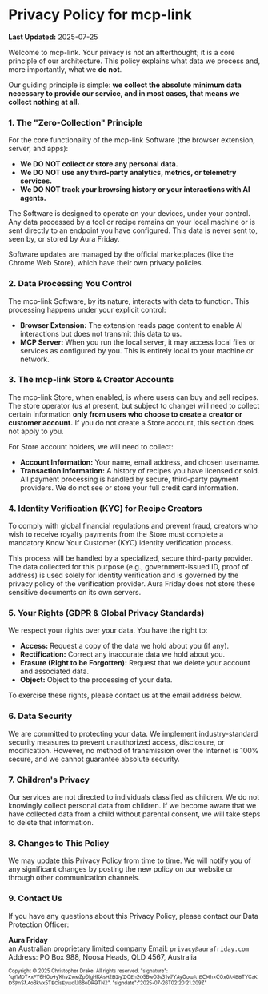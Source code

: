 # Privacy Policy for mcp-link

**Last Updated:** 2025-07-25

Welcome to mcp-link. Your privacy is not an afterthought; it is a core principle of our architecture. This policy explains what data we process and, more importantly, what we **do not**.

Our guiding principle is simple: **we collect the absolute minimum data necessary to provide our service, and in most cases, that means we collect nothing at all.**

### 1. The "Zero-Collection" Principle

For the core functionality of the mcp-link Software (the browser extension, server, and apps):

*   **We DO NOT collect or store any personal data.**
*   **We DO NOT use any third-party analytics, metrics, or telemetry services.**
*   **We DO NOT track your browsing history or your interactions with AI agents.**

The Software is designed to operate on your devices, under your control. Any data processed by a tool or recipe remains on your local machine or is sent directly to an endpoint you have configured. This data is never sent to, seen by, or stored by Aura Friday.

Software updates are managed by the official marketplaces (like the Chrome Web Store), which have their own privacy policies.

### 2. Data Processing You Control

The mcp-link Software, by its nature, interacts with data to function. This processing happens under your explicit control:
*   **Browser Extension:** The extension reads page content to enable AI interactions but does not transmit this data to us.
*   **MCP Server:** When you run the local server, it may access local files or services as configured by you. This is entirely local to your machine or network.

### 3. The mcp-link Store & Creator Accounts

The mcp-link Store, when enabled, is where users can buy and sell recipes.  The store operator (us at present, but subject to change) will need to collect certain information **only from users who choose to create a creator or customer account.** If you do not create a Store account, this section does not apply to you.

For Store account holders, we will need to collect:
*   **Account Information:** Your name, email address, and chosen username.
*   **Transaction Information:** A history of recipes you have licensed or sold. All payment processing is handled by secure, third-party payment providers. We do not see or store your full credit card information.

### 4. Identity Verification (KYC) for Recipe Creators

To comply with global financial regulations and prevent fraud, creators who wish to receive royalty payments from the Store must complete a mandatory Know Your Customer (KYC) identity verification process.

This process will be handled by a specialized, secure third-party provider. The data collected for this purpose (e.g., government-issued ID, proof of address) is used solely for identity verification and is governed by the privacy policy of the verification provider. Aura Friday does not store these sensitive documents on its own servers.

### 5. Your Rights (GDPR & Global Privacy Standards)

We respect your rights over your data. You have the right to:
*   **Access:** Request a copy of the data we hold about you (if any).
*   **Rectification:** Correct any inaccurate data we hold about you.
*   **Erasure (Right to be Forgotten):** Request that we delete your account and associated data.
*   **Object:** Object to the processing of your data.

To exercise these rights, please contact us at the email address below.

### 6. Data Security
We are committed to protecting your data. We implement industry-standard security measures to prevent unauthorized access, disclosure, or modification. However, no method of transmission over the Internet is 100% secure, and we cannot guarantee absolute security.

### 7. Children's Privacy
Our services are not directed to individuals classified as children. We do not knowingly collect personal data from children. If we become aware that we have collected data from a child without parental consent, we will take steps to delete that information.

### 8. Changes to This Policy
We may update this Privacy Policy from time to time. We will notify you of any significant changes by posting the new policy on our website or through other communication channels.

### 9. Contact Us
If you have any questions about this Privacy Policy, please contact our Data Protection Officer:

**Aura Friday**  
an Australian proprietary limited company
Email: `privacy@aurafriday.com`
Address: PO Box 988, Noosa Heads, QLD 4567, Australia

<small><sup>Copyright © 2025 Christopher Drake. All rights reserved. "signature": "qҮМᎠT×хᖴY6НOοᏎƴKһνꓜwᴍZpĐlɡΗК𝘈sᎻ𝟚ᗷᗪƴᗪСⴹոƻⲞ5BԝΟ3ᴠ𝟥1v𝟟Ƴ𝛢уՕօɯ𝙰ᴛᎬᑕꓟh×ᑕOҳ𝟢ƛ𝟦ᏴȣƬƳCꙅꓗꓓSⲢոЅƛ𝐴οΒkꓦх𝟧ƬꓐᏟīsꓰуѡq𝕌ß𝟪oDɌƏΤΝ𝟚". "signdate":"2025-07-26T02:20:21.209Z" </sup></small>